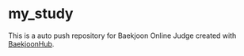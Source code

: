 # my_study
This is a auto push repository for Baekjoon Online Judge created with [BaekjoonHub](https://github.com/BaekjoonHub/BaekjoonHub).
